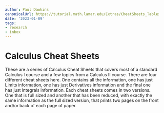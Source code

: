 ```yaml
---
author: Paul Dawkins
canonicalUrl: https://tutorial.math.lamar.edu/Extras/CheatSheets_Tables.aspx#CalcSheet
date: '2023-01-09'
tags:
- research
- inbox
---
```


# Calculus Cheat Sheets

These are a series of Calculus Cheat Sheets that covers most of a standard Calculus I course and a few topics from a Calculus II course. There are four different cheat sheets here. One contains all the information, one has just Limits information, one has just Derivatives information and the final one has just Integrals information. Each cheat sheets comes in two versions. One that is full sized and another that has been reduced, with exactly the same information as the full sized version, that prints two pages on the front and/or back of each page of paper.